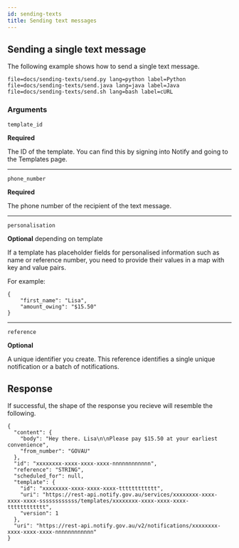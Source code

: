 ```yaml
---
id: sending-texts
title: Sending text messages
---
```


## Sending a single text message

The following example shows how to send a single text message.

```filetabs
file=docs/sending-texts/send.py lang=python label=Python
file=docs/sending-texts/send.java lang=java label=Java
file=docs/sending-texts/send.sh lang=bash label=cURL
```

### Arguments

`template_id`

**Required**

The ID of the template. You can find this by signing into Notify and
going to the Templates page.

---


`phone_number`

**Required**

The phone number of the recipient of the text message.

---


`personalisation`

**Optional** depending on template

If a template has placeholder fields for personalised information such as name
or reference number, you need to provide their values in a map with key
and value pairs.

For example:

```
{
    "first_name": "Lisa",
    "amount_owing": "$15.50"
}
```
---

`reference`

**Optional**

A unique identifier you create. This reference identifies a single unique notification or a batch of notifications. 


## Response

If successful, the shape of the response you recieve will resemble the
following.


```
{
  "content": {
    "body": "Hey there. Lisa\n\nPlease pay $15.50 at your earliest convenience",
    "from_number": "GOVAU"
  },
  "id": "xxxxxxxx-xxxx-xxxx-xxxx-nnnnnnnnnnnn",
  "reference": "STRING",
  "scheduled_for": null,
  "template": {
    "id": "xxxxxxxx-xxxx-xxxx-xxxx-tttttttttttt",
    "uri": "https://rest-api.notify.gov.au/services/xxxxxxxx-xxxx-xxxx-xxxx-ssssssssssss/templates/xxxxxxxx-xxxx-xxxx-xxxx-tttttttttttt",
    "version": 1
  },
  "uri": "https://rest-api.notify.gov.au/v2/notifications/xxxxxxxx-xxxx-xxxx-xxxx-nnnnnnnnnnnn"
}
```
